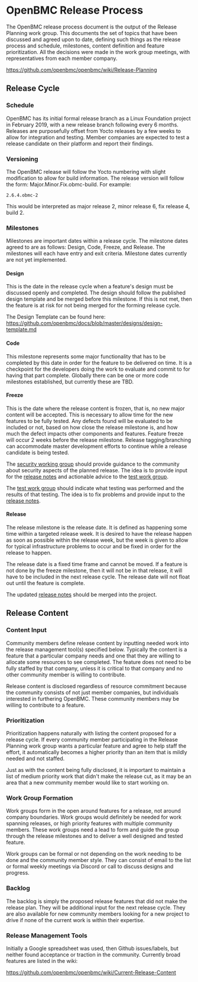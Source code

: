 # OpenBMC Release Process

The OpenBMC release process document is the output of the Release Planning work
group. This documents the set of topics that have been discussed and agreed upon
to date, defining such things as the release process and schedule, milestones,
content definition and feature prioritization. All the decisions were made in
the work group meetings, with representatives from each member company.

https://github.com/openbmc/openbmc/wiki/Release-Planning

## Release Cycle

### Schedule

OpenBMC has its initial formal release branch as a Linux Foundation project in
February 2019, with a new release branch following every 6 months. Releases are
purposefully offset from Yocto releases by a few weeks to allow for integration
and testing. Member companies are expected to test a release candidate on their
platform and report their findings.

### Versioning

The OpenBMC release will follow the Yocto numbering with slight modification to
allow for build information. The release version will follow the form:
Major.Minor.Fix.obmc-build. For example:

`2.6.4.obmc-2`

This would be interpreted as major release 2, minor release 6, fix release 4,
build 2.

### Milestones

Milestones are important dates within a release cycle. The milestone dates
agreed to are as follows: Design, Code, Freeze, and Release. The milestones will
each have entry and exit criteria. Milestone dates currently are not yet
implemented.

#### Design

This is the date in the release cycle when a feature's design must be discussed
openly and completed. The design should follow the published design template and
be merged before this milestone. If this is not met, then the feature is at risk
for not being merged for the forming release cycle.

The Design Template can be found here:
https://github.com/openbmc/docs/blob/master/designs/design-template.md

#### Code

This milestone represents some major functionality that has to be completed by
this date in order for the feature to be delivered on time. It is a checkpoint
for the developers doing the work to evaluate and commit to for having that part
complete. Globally there can be one or more code milestones established, but
currently these are TBD.

#### Freeze

This is the date where the release content is frozen, that is, no new major
content will be accepted. This is necessary to allow time for the new features
to be fully tested. Any defects found will be evaluated to be included or not,
based on how close the release milestone is, and how much the defect impacts
other components and features. Feature freeze will occur 2 weeks before the
release milestone. Release tagging/branching can accommodate master development
efforts to continue while a release candidate is being tested.

The [security working group][] should provide guidance to the community about
security aspects of the planned release. The idea is to provide input for the
[release notes][] and actionable advice to the [test work group][].

The [test work group][] should indicate what testing was performed and the
results of that testing. The idea is to fix problems and provide input to the
[release notes][].

[security working group]:
  https://github.com/openbmc/openbmc/wiki/Security-working-group
[test work group]: https://github.com/openbmc/openbmc/wiki/Test-work-group
[release notes]:
  https://github.com/openbmc/docs/blob/master/release/release-notes.md

#### Release

The release milestone is the release date. It is defined as happening some time
within a targeted release week. It is desired to have the release happen as soon
as possible within the release week, but the week is given to allow for typical
infrastructure problems to occur and be fixed in order for the release to
happen.

The release date is a fixed time frame and cannot be moved. If a feature is not
done by the freeze milestone, then it will not be in that release, it will have
to be included in the next release cycle. The release date will not float out
until the feature is complete.

The updated [release notes][] should be merged into the project.

## Release Content

### Content Input

Community members define release content by inputting needed work into the
release management tool(s) specified below. Typically the content is a feature
that a particular company needs and one that they are willing to allocate some
resources to see completed. The feature does not need to be fully staffed by
that company, unless it is critical to that company and no other community
member is willing to contribute.

Release content is disclosed regardless of resource commitment because the
community consists of not just member companies, but individuals interested in
furthering OpenBMC. These community members may be willing to contribute to a
feature.

### Prioritization

Prioritization happens naturally with listing the content proposed for a release
cycle. If every community member participating in the Release Planning work
group wants a particular feature and agree to help staff the effort, it
automatically becomes a higher priority than an item that is mildly needed and
not staffed.

Just as with the content being fully disclosed, it is important to maintain a
list of medium priority work that didn't make the release cut, as it may be an
area that a new community member would like to start working on.

### Work Group Formation

Work groups form in the open around features for a release, not around company
boundaries. Work groups would definitely be needed for work spanning releases,
or high priority features with multiple community members. These work groups
need a lead to form and guide the group through the release milestones and to
deliver a well designed and tested feature.

Work groups can be formal or not depending on the work needing to be done and
the community member style. They can consist of email to the list or formal
weekly meetings via Discord or call to discuss designs and progress.

### Backlog

The backlog is simply the proposed release features that did not make the
release plan. They will be additional input for the next release cycle. They are
also available for new community members looking for a new project to drive if
none of the current work is within their expertise.

### Release Management Tools

Initially a Google spreadsheet was used, then Github issues/labels, but neither
found acceptance or traction in the community. Currently broad features are
listed in the wiki:

https://github.com/openbmc/openbmc/wiki/Current-Release-Content

